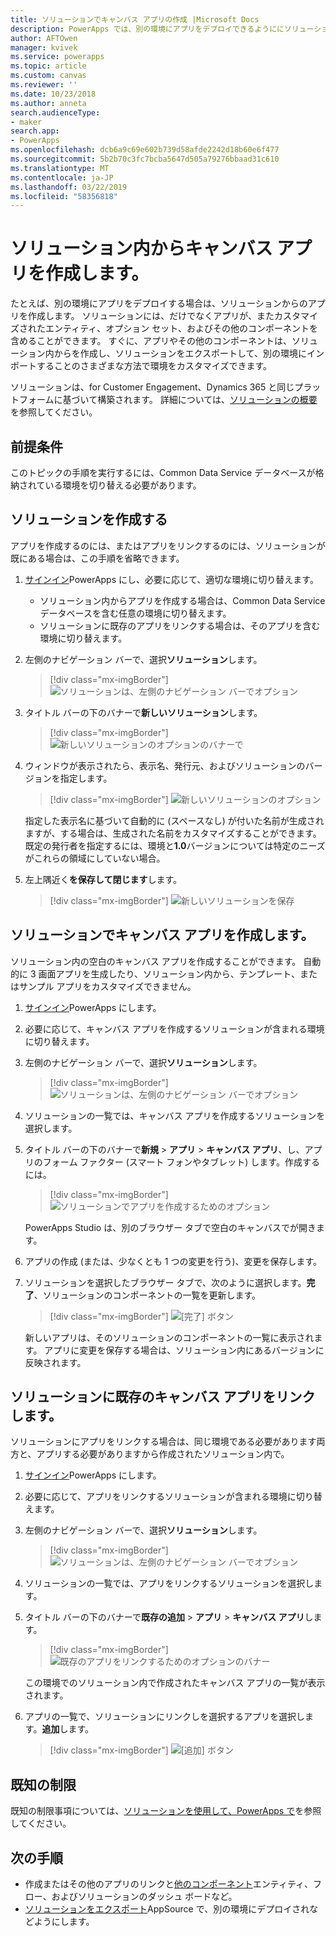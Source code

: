 ```yaml
---
title: ソリューションでキャンバス アプリの作成 |Microsoft Docs
description: PowerApps では、別の環境にアプリをデプロイできるようににソリューションでキャンバス アプリを作成します。
author: AFTOwen
manager: kvivek
ms.service: powerapps
ms.topic: article
ms.custom: canvas
ms.reviewer: ''
ms.date: 10/23/2018
ms.author: anneta
search.audienceType:
- maker
search.app:
- PowerApps
ms.openlocfilehash: dcb6a9c69e602b739d58afde2242d18b60e6f477
ms.sourcegitcommit: 5b2b70c3fc7bcba5647d505a79276bbaad31c610
ms.translationtype: MT
ms.contentlocale: ja-JP
ms.lasthandoff: 03/22/2019
ms.locfileid: "58356818"
---
```

# <a name="create-a-canvas-app-from-within-a-solution"></a>ソリューション内からキャンバス アプリを作成します。

たとえば、別の環境にアプリをデプロイする場合は、ソリューションからのアプリを作成します。 ソリューションには、だけでなくアプリが、またカスタマイズされたエンティティ、オプション セット、およびその他のコンポーネントを含めることができます。 すぐに、アプリやその他のコンポーネントは、ソリューション内からを作成し、ソリューションをエクスポートして、別の環境にインポートすることのさまざまな方法で環境をカスタマイズできます。

ソリューションは、for Customer Engagement、Dynamics 365 と同じプラットフォームに基づいて構築されます。 詳細については、[ソリューションの概要](../common-data-service/solutions-overview.md)を参照してください。

## <a name="prerequisite"></a>前提条件

このトピックの手順を実行するには、Common Data Service データベースが格納されている環境を切り替える必要があります。

## <a name="create-a-solution"></a>ソリューションを作成する

アプリを作成するのには、またはアプリをリンクするのには、ソリューションが既にある場合は、この手順を省略できます。

1. [サインイン](https://web.powerapps.com?utm_source=padocs&utm_medium=linkinadoc&utm_campaign=referralsfromdoc)PowerApps にし、必要に応じて、適切な環境に切り替えます。

    - ソリューション内からアプリを作成する場合は、Common Data Service データベースを含む任意の環境に切り替えます。
    - ソリューションに既存のアプリをリンクする場合は、そのアプリを含む環境に切り替えます。

1. 左側のナビゲーション バーで、選択**ソリューション**します。

    > [!div class="mx-imgBorder"]
    > ![ソリューションは、左側のナビゲーション バーでオプション](./media/add-app-solution/left-nav.png "左側のナビゲーション バーで、ソリューション オプション")

1. タイトル バーの下のバナーで**新しいソリューション**します。

    > [!div class="mx-imgBorder"]
    > ![新しいソリューションのオプションのバナーで](./media/add-app-solution/banner-new-solution.png "バナーで新規ソリューション オプション")

1. ウィンドウが表示されたら、表示名、発行元、およびソリューションのバージョンを指定します。

    > [!div class="mx-imgBorder"]
    > ![新しいソリューションのオプション](./media/add-app-solution/configure-new-solution.png "新しいソリューションのオプション")

    指定した表示名に基づいて自動的に (スペースなし) が付いた名前が生成されますが、する場合は、生成された名前をカスタマイズすることができます。 既定の発行者を指定するには、環境と**1.0**バージョンについては特定のニーズがこれらの領域にしていない場合。

1. 左上隅近く**を保存して閉じます**します。

    > [!div class="mx-imgBorder"]
    > ![新しいソリューションを保存](./media/add-app-solution/save-new-solution.png "新しいソリューションを保存")

## <a name="create-a-canvas-app-in-a-solution"></a>ソリューションでキャンバス アプリを作成します。

ソリューション内の空白のキャンバス アプリを作成することができます。 自動的に 3 画面アプリを生成したり、ソリューション内から、テンプレート、またはサンプル アプリをカスタマイズできません。

1. [サインイン](https://web.powerapps.com?utm_source=padocs&utm_medium=linkinadoc&utm_campaign=referralsfromdoc)PowerApps にします。

1. 必要に応じて、キャンバス アプリを作成するソリューションが含まれる環境に切り替えます。

1. 左側のナビゲーション バーで、選択**ソリューション**します。

    > [!div class="mx-imgBorder"]
    > ![ソリューションは、左側のナビゲーション バーでオプション](./media/add-app-solution/left-nav.png "左側のナビゲーション バーで、ソリューション オプション")

1. ソリューションの一覧では、キャンバス アプリを作成するソリューションを選択します。

1. タイトル バーの下のバナーで**新規** > **アプリ** > **キャンバス アプリ**、し、アプリのフォーム ファクター (スマート フォンやタブレット) します。作成するには。

    > [!div class="mx-imgBorder"]
    > ![ソリューションでアプリを作成するためのオプション](./media/add-app-solution/new-option.png "ソリューションでアプリを作成するためのオプション")

    PowerApps Studio は、別のブラウザー タブで空白のキャンバスでが開きます。

1. アプリの作成 (または、少なくとも 1 つの変更を行う)、変更を保存します。

1. ソリューションを選択したブラウザー タブで、次のように選択します。**完了**、ソリューションのコンポーネントの一覧を更新します。

    > [!div class="mx-imgBorder"]
    > ![[完了] ボタン](./media/add-app-solution/done-button.png "[完了] ボタン")

    新しいアプリは、そのソリューションのコンポーネントの一覧に表示されます。 アプリに変更を保存する場合は、ソリューション内にあるバージョンに反映されます。

## <a name="link-an-existing-canvas-app-to-a-solution"></a>ソリューションに既存のキャンバス アプリをリンクします。

ソリューションにアプリをリンクする場合は、同じ環境である必要があります両方と、アプリする必要がありますから作成されたソリューション内で。

1. [サインイン](https://web.powerapps.com?utm_source=padocs&utm_medium=linkinadoc&utm_campaign=referralsfromdoc)PowerApps にします。

1. 必要に応じて、アプリをリンクするソリューションが含まれる環境に切り替えます。

1. 左側のナビゲーション バーで、選択**ソリューション**します。

    > [!div class="mx-imgBorder"]
    > ![ソリューションは、左側のナビゲーション バーでオプション](./media/add-app-solution/left-nav.png "左側のナビゲーション バーで、ソリューション オプション")

1. ソリューションの一覧では、アプリをリンクするソリューションを選択します。

1. タイトル バーの下のバナーで**既存の追加** > **アプリ** > **キャンバス アプリ**します。

    > [!div class="mx-imgBorder"]
    > ![既存のアプリをリンクするためのオプションのバナー](./media/add-app-solution/add-existing.png "既存のアプリをリンクするためのオプションのバナー")

    この環境でのソリューション内で作成されたキャンバス アプリの一覧が表示されます。

1. アプリの一覧で、ソリューションにリンクしを選択するアプリを選択します。**追加**します。

    > [!div class="mx-imgBorder"]
    > ![[追加] ボタン](./media/add-app-solution/add-button.png "追加 ボタン")

## <a name="known-limitations"></a>既知の制限

既知の制限事項については、[ソリューションを使用して、PowerApps で](../common-data-service/use-solution-explorer.md#known-limitations)を参照してください。 

## <a name="next-steps"></a>次の手順

- 作成またはその他のアプリのリンクと[他のコンポーネント](../common-data-service/use-solution-explorer.md)エンティティ、フロー、およびソリューションのダッシュ ボードなど。
- [ソリューションをエクスポート](../common-data-service/import-update-export-solutions.md)AppSource で、別の環境にデプロイされなどようにします。
